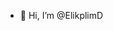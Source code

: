 - 👋 Hi, I’m @ElikplimD


<!---
ElikplimD/ElikplimD is a ✨ special ✨ repository because its `README.md` (this file) appears on your GitHub profile.
You can click the Preview link to take a look at your changes.
--->
